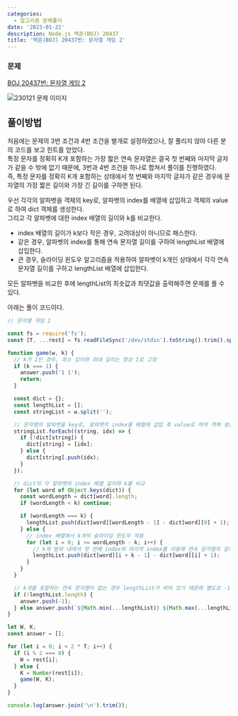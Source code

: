 ```yaml
---
categories:
  - 알고리즘 문제풀이
date: '2023-01-21'
description: Node.js 백준(BOJ) 20437
title: '백준(BOJ) 20437번: 문자열 게임 2'
---
```


### 문제

[BOJ 20437번: 문자열 게임 2](https://www.acmicpc.net/problem/20437)

![230121 문제 이미지](/static/230121/boj-20437.png)

## 풀이방법

처음에는 문제의 3번 조건과 4번 조건을 별개로 설정하였으나, 잘 풀리지 않아 다른 분의 코드를 보고 힌트를 얻었다.  
특정 문자를 정확히 K개 포함하는 가장 짧은 연속 문자열은 결국 첫 번째와 마지막 글자가 같을 수 밖에 없기 때문에, 3번과 4번 조건을 하나로 합쳐서 풀이를 진행하였다.  
즉, 특정 문자를 정확히 K개 포함하는 상태에서 첫 번째와 마지막 글자가 같은 경우에 문자열의 가장 짧은 길이와 가장 긴 길이를 구하면 된다.

우선 각각의 알파벳을 객체의 key로, 알파벳의 index를 배열에 삽입하고 객체의 value로 하여 dict 객체를 생성한다.  
그리고 각 알파벳에 대한 index 배열의 길이와 k를 비교한다.

- index 배열의 길이가 k보다 작은 경우, 고려대상이 아니므로 패스한다.
- 같은 경우, 알파벳의 index를 통해 연속 문자열 길이를 구하여 lengthList 배열에 삽입한다.
- 큰 경우, 슬라이딩 윈도우 알고리즘을 적용하여 알파벳이 k개인 상태에서 각각 연속 문자열 길이를 구하고 lengthList 배열에 삽입한다.

모든 알파벳을 비교한 후에 lengthList의 최솟값과 최댓값을 출력해주면 문제를 풀 수 있다.

아래는 풀이 코드이다.

```javascript
// 문자열 게임 2

const fs = require('fs');
const [T, ...rest] = fs.readFileSync('/dev/stdin').toString().trim().split('\n');

function game(w, k) {
  // k가 1인 경우, 최소 길이와 최대 길이는 항상 1로 고정
  if (k === 1) {
    answer.push('1 1');
    return;
  }

  const dict = {};
  const lengthList = [];
  const stringList = w.split('');

  // 문자열의 알파벳을 key로, 알파벳의 index를 배열에 삽입 후 value로 하여 객체 생성
  stringList.forEach((string, idx) => {
    if (!dict[string]) {
      dict[string] = [idx];
    } else {
      dict[string].push(idx);
    }
  });

  // dict의 각 알파벳의 index 배열 길이와 k를 비교
  for (let word of Object.keys(dict)) {
    const wordLength = dict[word].length;
    if (wordLength < k) continue;

    if (wordLength === k) {
      lengthList.push(dict[word][wordLength - 1] - dict[word][0] + 1);
    } else {
      // index 배열에서 k개씩 슬라이딩 윈도우 적용
      for (let i = 0; i <= wordLength - k; i++) {
        // k개 범위 내에서 첫 번째 index와 마지막 index를 이용해 연속 문자열의 길이를 구한 후 lengthList에 삽입.
        lengthList.push(dict[word][i + k - 1] - dict[word][i] + 1);
      }
    }
  }

  // k개를 포함하는 연속 문자열이 없는 경우 lengthList가 비어 있기 때문에 별도로 -1을 출력
  if (!lengthList.length) {
    answer.push(-1);
  } else answer.push(`${Math.min(...lengthList)} ${Math.max(...lengthList)}`);
}

let W, K;
const answer = [];

for (let i = 0; i < 2 * T; i++) {
  if (i % 2 === 0) {
    W = rest[i];
  } else {
    K = Number(rest[i]);
    game(W, K);
  }
}

console.log(answer.join('\n').trim());
```
